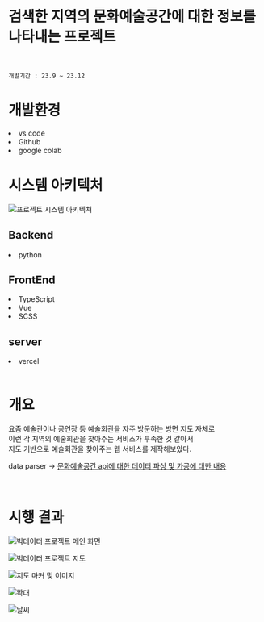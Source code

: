 # 검색한 지역의 문화예술공간에 대한 정보를 나타내는 프로젝트
<br>

```
개발기간 : 23.9 ~ 23.12
```

# 개발환경
<li>vs code</li>
<li>Github</li>
<li>google colab</li>

<h1>시스템 아키텍처</h1>

![프로젝트 시스템 아키텍쳐](https://github.com/HANYONUJUN/bigdata_project/assets/104452243/aefdc1c0-ecd3-4e1e-be30-44fa015c28a9)

<h2>Backend</h2>
<li>python</li>

<h2>FrontEnd</h2>
<li>TypeScript</li>
<li>Vue</li>
<li>SCSS</li>

<h2>server</h2>
<li>vercel</li>

<br>

<h1>개요</h1>

<p>
요즘 예술관이나 공연장 등 예술회관을 자주 방문하는 방면 지도 자체로 
<br> 이런 각 지역의 예술회관을 찾아주는 서비스가 부족한 것 같아서 <br>
지도 기반으로 예술회관을 찾아주는 웹 서비스를 제작해보았다.
</p>

data parser -> <a href="https://github.com/HANYONUJUN/bigdata_project_visualization">문화예술공간 api에 대한 데이터 파싱 및 가공에 대한 내용</a>

<br>

<h1>시행 결과</h1>

![빅데이터 프로젝트 메인 화면](https://github.com/HANYONUJUN/bigdata_project/assets/104452243/b0081517-bf74-4e6a-a292-70d853938dff)

![빅데이터 프로젝트 지도](https://github.com/HANYONUJUN/bigdata_project/assets/104452243/b37e49f3-7e52-4c23-89c4-d51f038938f0)

![지도 마커 및 이미지](https://github.com/HANYONUJUN/bigdata_project/assets/104452243/ff057a9f-58f1-4953-9435-7934dd81a7e3)

![확대](https://github.com/HANYONUJUN/bigdata_project/assets/104452243/8a20095a-d19c-4ca6-9c1c-a310b7b5bfb3)

![날씨](https://github.com/HANYONUJUN/bigdata_project/assets/104452243/2e2ec4f4-74a8-42bf-af4f-476e4370b834)
